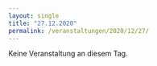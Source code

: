 ```yaml
---
layout: single
title: "27.12.2020"
permalink: /veranstaltungen/2020/12/27/
---
```


Keine Veranstaltung an diesem Tag.
